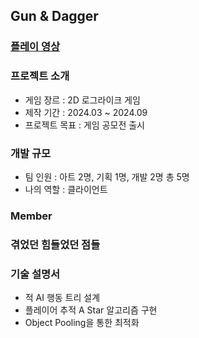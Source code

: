 
## Gun & Dagger

### [플레이 영상]()

### 프로젝트 소개
 - 게임 장르 : 2D 로그라이크 게임
 - 제작 기간 : 2024.03 ~ 2024.09
 - 프로젝트 목표 : 게임 공모전 출시
   
### 개발 규모
 - 팀 인원 : 아트 2명, 기획 1명, 개발 2명 총 5명
 - 나의 역할 : 클라이언트
### Member

### 겪었던 힘들었던 점들

### 기술 설명서
- 적 AI 행동 트리 설계
- 플레이어 추적 A Star 알고리즘 구현
- Object Pooling을 통한 최적화

